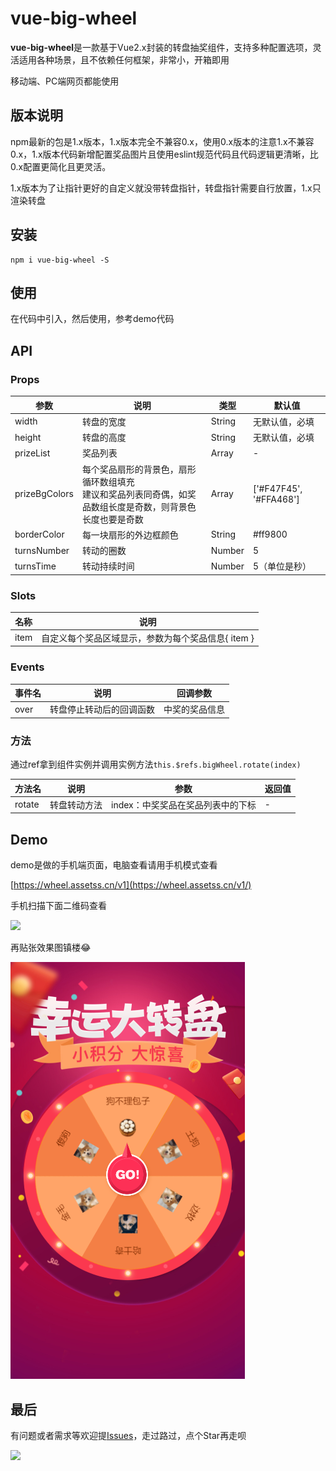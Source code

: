 # vue-big-wheel

**vue-big-wheel**是一款基于Vue2.x封装的转盘抽奖组件，支持多种配置选项，灵活适用各种场景，且不依赖任何框架，非常小，开箱即用

移动端、PC端网页都能使用

## 版本说明

npm最新的包是1.x版本，1.x版本完全不兼容0.x，使用0.x版本的注意1.x不兼容0.x，1.x版本代码新增配置奖品图片且使用eslint规范代码且代码逻辑更清晰，比0.x配置更简化且更灵活。

1.x版本为了让指针更好的自定义就没带转盘指针，转盘指针需要自行放置，1.x只渲染转盘

## 安装

```
npm i vue-big-wheel -S
```

## 使用

在代码中引入，然后使用，参考demo代码

## API

### Props

| 参数          | 说明                                                         | 类型   | 默认值                 |
| ------------- | ------------------------------------------------------------ | ------ | ---------------------- |
| width         | 转盘的宽度                                                   | String | 无默认值，必填         |
| height        | 转盘的高度                                                   | String | 无默认值，必填         |
| prizeList     | 奖品列表                                                     | Array  | -                      |
| prizeBgColors | 每个奖品扇形的背景色，扇形循环数组填充<br />建议和奖品列表同奇偶，如奖品数组长度是奇数，则背景色长度也要是奇数 | Array  | ['#F47F45', '#FFA468'] |
| borderColor   | 每一块扇形的外边框颜色                                       | String | #ff9800                |
| turnsNumber   | 转动的圈数                                                   | Number | 5                      |
| turnsTime     | 转动持续时间                                                 | Number | 5（单位是秒）          |

### Slots

| 名称 | 说明                                               |
| ---- | -------------------------------------------------- |
| item | 自定义每个奖品区域显示，参数为每个奖品信息{ item } |

### Events

| 事件名 | 说明                     | 回调参数       |
| ------ | ------------------------ | -------------- |
| over   | 转盘停止转动后的回调函数 | 中奖的奖品信息 |

### 方法

通过ref拿到组件实例并调用实例方法`this.$refs.bigWheel.rotate(index)`

| 方法名 | 说明         | 参数                              | 返回值 |
| ------ | ------------ | --------------------------------- | ------ |
| rotate | 转盘转动方法 | index：中奖奖品在奖品列表中的下标 | -      |



## Demo

demo是做的手机端页面，电脑查看请用手机模式查看

[https://wheel.assetss.cn/v1](https://wheel.assetss.cn/v1/)

手机扫描下面二维码查看

![](https://wheel.assetss.cn/images/qcode_v1.png)

再贴张效果图镇楼:joy:

![](https://raw.githubusercontent.com/iamobj/graph-bed/master/1/screencapture-wheel-assetss-cn-v1-2020-05-28-11_07_54.png)

## 最后

有问题或者需求等欢迎提[Issues](https://github.com/iamobj/vue-big-wheel/issues)，走过路过，点个Star再走呗

![](https://wheel.assetss.cn/images/20180216747654_SHTqLE.jpg)